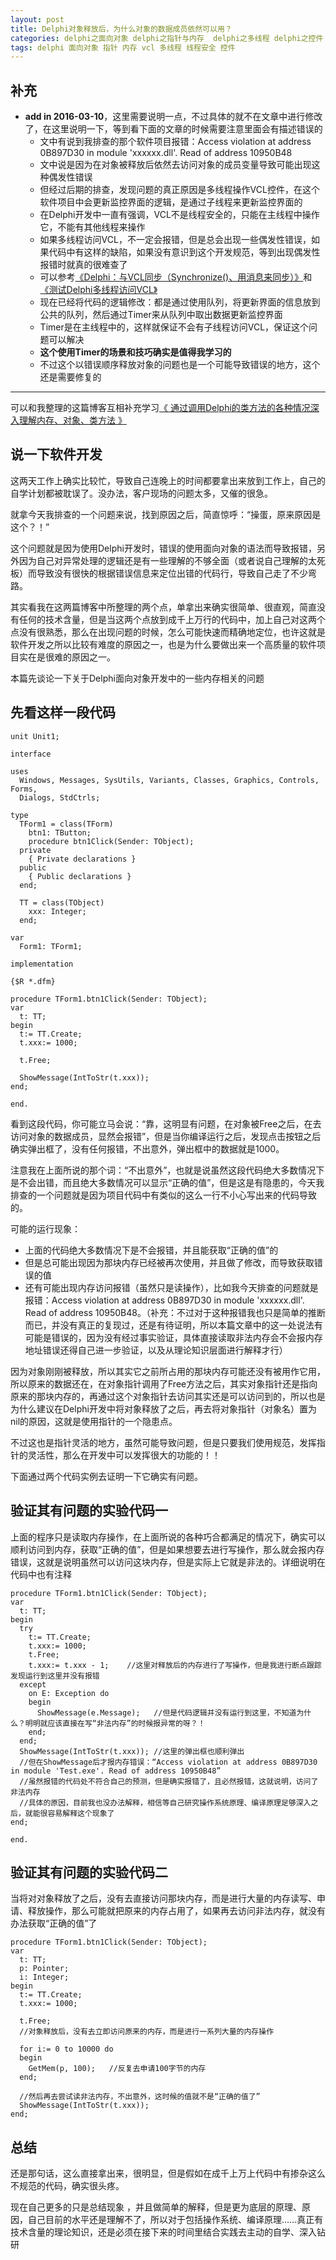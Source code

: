 ```yaml
---
layout: post
title: Delphi对象释放后，为什么对象的数据成员依然可以用？
categories: delphi之面向对象 delphi之指针与内存  delphi之多线程 delphi之控件 
tags: delphi 面向对象 指针 内存 vcl 多线程 线程安全 控件
---
```


## 补充

* **add in 2016-03-10**，这里需要说明一点，不过具体的就不在文章中进行修改了，在这里说明一下，等到看下面的文章的时候需要注意里面会有描述错误的
  * 文中有说到我排查的那个软件项目报错：Access violation at address 0B897D30 in module 'xxxxxx.dll'. Read of address 10950B48
  * 文中说是因为在对象被释放后依然去访问对象的成员变量导致可能出现这种偶发性错误
  * 但经过后期的排查，发现问题的真正原因是多线程操作VCL控件，在这个软件项目中会更新监控界面的逻辑，是通过子线程来更新监控界面的
  * 在Delphi开发中一直有强调，VCL不是线程安全的，只能在主线程中操作它，不能有其他线程来操作
  * 如果多线程访问VCL，不一定会报错，但是总会出现一些偶发性错误，如果代码中有这样的缺陷，如果没有意识到这个开发规范，等到出现偶发性报错时就真的很难查了
  * 可以参考[《Delphi：与VCL同步（Synchronize()、用消息来同步）》](http://www.xumenger.com/delphi-vcl-synchronize/)和[《测试Delphi多线程访问VCL》](http://www.xumenger.com/delphi-thread-control-20160114/)
  * 现在已经将代码的逻辑修改：都是通过使用队列，将更新界面的信息放到公共的队列，然后通过Timer来从队列中取出数据更新监控界面
  * Timer是在主线程中的，这样就保证不会有子线程访问VCL，保证这个问题可以解决
  * **这个使用Timer的场景和技巧确实是值得我学习的**
  * 不过这个以错误顺序释放对象的问题也是一个可能导致错误的地方，这个还是需要修复的

---

可以和我整理的这篇博客互相补充学习[《
通过调用Delphi的类方法的各种情况深入理解内存、对象、类方法
》](http://www.xumenger.com/delphi-oop-func-20151231/)

## 说一下软件开发

这两天工作上确实比较忙，导致自己连晚上的时间都要拿出来放到工作上，自己的自学计划都被耽误了。没办法，客户现场的问题太多，又催的很急。

就拿今天我排查的一个问题来说，找到原因之后，简直惊呼：“操蛋，原来原因是这个？！”

这个问题就是因为使用Delphi开发时，错误的使用面向对象的语法而导致报错，另外因为自己对异常处理的逻辑还是有一些理解的不够全面（或者说自己理解的太死板）而导致没有很快的根据错误信息来定位出错的代码行，导致自己走了不少弯路。

其实看我在这两篇博客中所整理的两个点，单拿出来确实很简单、很直观，简直没有任何的技术含量，但是当这两个点放到成千上万行的代码中，加上自己对这两个点没有很熟悉，那么在出现问题的时候，怎么可能快速而精确地定位，也许这就是软件开发之所以比较有难度的原因之一，也是为什么要做出来一个高质量的软件项目实在是很难的原因之一。

本篇先谈论一下关于Delphi面向对象开发中的一些内存相关的问题

## 先看这样一段代码

```
unit Unit1;

interface

uses
  Windows, Messages, SysUtils, Variants, Classes, Graphics, Controls, Forms,
  Dialogs, StdCtrls;

type
  TForm1 = class(TForm)
    btn1: TButton;
    procedure btn1Click(Sender: TObject);
  private
    { Private declarations }
  public
    { Public declarations }
  end;

  TT = class(TObject)
    xxx: Integer;
  end;

var
  Form1: TForm1;

implementation

{$R *.dfm}

procedure TForm1.btn1Click(Sender: TObject);
var
  t: TT;
begin
  t:= TT.Create;
  t.xxx:= 1000;

  t.Free;
  
  ShowMessage(IntToStr(t.xxx));
end;

end.
```

看到这段代码，你可能立马会说：“靠，这明显有问题，在对象被Free之后，在去访问对象的数据成员，显然会报错”，但是当你编译运行之后，发现点击按钮之后确实弹出框了，没有任何报错，不出意外，弹出框中的数据就是1000。

注意我在上面所说的那个词：“不出意外”，也就是说虽然这段代码绝大多数情况下是不会出错，而且绝大多数情况可以显示“正确的值”，但是这是有隐患的，今天我排查的一个问题就是因为项目代码中有类似的这么一行不小心写出来的代码导致的。

可能的运行现象：

* 上面的代码绝大多数情况下是不会报错，并且能获取“正确的值”的
* 但是总可能出现因为那块内存已经被再次使用，并且做了修改，而导致获取错误的值
* 还有可能出现内存访问报错（虽然只是读操作），比如我今天排查的问题就是报错：Access violation at address 0B897D30 in module 'xxxxxx.dll'. Read of address 10950B48。（补充：不过对于这种报错我也只是简单的推断而已，并没有真正的复现过，还是有待证明，所以本篇文章中的这一处说法有可能是错误的，因为没有经过事实验证，具体直接读取非法内存会不会报内存地址错误还得自己进一步验证，以及从理论知识层面进行解释才行）

因为对象刚刚被释放，所以其实它之前所占用的那块内存可能还没有被用作它用，所以原来的数据还在，在对象指针调用了Free方法之后，其实对象指针还是指向原来的那块内存的，再通过这个对象指针去访问其实还是可以访问到的，所以也是为什么建议在Delphi开发中将对象释放了之后，再去将对象指针（对象名）置为nil的原因，这就是使用指针的一个隐患点。

不过这也是指针灵活的地方，虽然可能导致问题，但是只要我们使用规范，发挥指针的灵活性，那么在开发中可以发挥很大的功能的！！

下面通过两个代码实例去证明一下它确实有问题。

## 验证其有问题的实验代码一

上面的程序只是读取内存操作，在上面所说的各种巧合都满足的情况下，确实可以顺利访问到内存，获取“正确的值”，但是如果想要去进行写操作，那么就会报内存错误，这就是说明虽然可以访问这块内存，但是实际上它就是非法的。详细说明在代码中也有注释

```
procedure TForm1.btn1Click(Sender: TObject);
var
  t: TT;
begin
  try
    t:= TT.Create;
    t.xxx:= 1000;
    t.Free;
    t.xxx:= t.xxx - 1;    //这里对释放后的内存进行了写操作，但是我进行断点跟踪发现运行到这里并没有报错
  except
    on E: Exception do
    begin
      ShowMessage(e.Message);   //但是代码逻辑并没有运行到这里，不知道为什么？明明就应该直接在写“非法内存”的时候报异常的呀？！
    end;
  end;
  ShowMessage(IntToStr(t.xxx)); //这里的弹出框也顺利弹出
  //但在ShowMessage后才报内存错误：“Access violation at address 0B897D30 in module 'Test.exe'. Read of address 10950B48”
  //虽然报错的代码处不符合自己的预测，但是确实报错了，且必然报错，这就说明，访问了非法内存
  //具体的原因，目前我也没办法解释，相信等自己研究操作系统原理、编译原理足够深入之后，就能很容易解释这个现象了
end;

end.
```

## 验证其有问题的实验代码二

当将对对象释放了之后，没有去直接访问那块内存，而是进行大量的内存读写、申请、释放操作，那么可能就把原来的内存占用了，如果再去访问非法内存，就没有办法获取“正确的值”了

```
procedure TForm1.btn1Click(Sender: TObject);
var
  t: TT;
  p: Pointer;
  i: Integer;
begin
  t:= TT.Create;
  t.xxx:= 1000;

  t.Free;
  //对象释放后，没有去立即访问原来的内存，而是进行一系列大量的内存操作
  
  for i:= 0 to 10000 do
  begin
    GetMem(p, 100);   //反复去申请100字节的内存
  end;
  
  //然后再去尝试读非法内存，不出意外，这时候的值就不是“正确的值了”
  ShowMessage(IntToStr(t.xxx));
end;
```

## 总结

还是那句话，这么直接拿出来，很明显，但是假如在成千上万上代码中有掺杂这么不规范的代码，确实很头疼。

现在自己更多的只是总结现象 ，并且做简单的解释，但是更为底层的原理、原因，自己目前的水平还是理解不了，所以对于包括操作系统、编译原理……真正有技术含量的理论知识，还是必须在接下来的时间里结合实践去主动的自学、深入钻研

